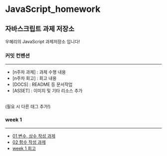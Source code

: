 # JavaScript_homework
## 자바스크립트 과제 저장소
우혜리의 JavaScript 과제저장소 입니다!
### 커밋 컨벤션 
---
 
- [n주차 과제] : 과제 수행 내용
- [n주차 회고] : 회고 내용
- [DOCS] : README 등 문서작업
- [ASSET] : 이미지 및 기타 리소스 추가  
<br>
(필요 시 다른 태그 추가!)

### week 1
---
- [01 변수, 상수 작성 과제](./week1/01-variables.js)
- [02 함수 작성 과제](./week1/02-%20functions.js) 
- [week 1 회고](./week1/week1_review.md)